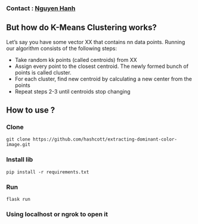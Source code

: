 ### Contact : [Nguyen Hanh](https://www.facebook.com/hanhgoogle)

## But how do K-Means Clustering works?

Let’s say you have some vector XX that contains nn data points. Running our algorithm consists of the following steps:

- Take random kk points (called centroids) from XX
- Assign every point to the closest centroid. The newly formed bunch of points is called cluster.
- For each cluster, find new centroid by calculating a new center from the points
- Repeat steps 2-3 until centroids stop changing
## How to use ?

### Clone 
```git clone https://github.com/hashcott/extracting-dominant-color-image.git```

### Install lib
```
pip install -r requirements.txt
```

### Run
```
flask run
```

### Using localhost or ngrok to open it
